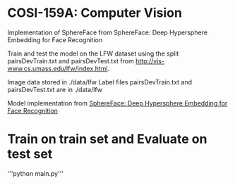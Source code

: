 # COSI-159A: Computer Vision
Implementation of SphereFace from SphereFace: Deep Hypersphere Embedding for Face Recognition 

Train and test the model on the LFW dataset using the split pairsDevTrain.txt and pairsDevTest.txt 
from http://vis-www.cs.umass.edu/lfw/index.html.

Image data stored in ./data/lfw
Label files pairsDevTrain.txt and pairsDevTest.txt are in ./data/lfw

Model implementation from [SphereFace: Deep Hypersphere Embedding for Face Recognition](https://arxiv.org/abs/1704.08063)

# Train on train set and Evaluate on test set
'''python main.py'''
